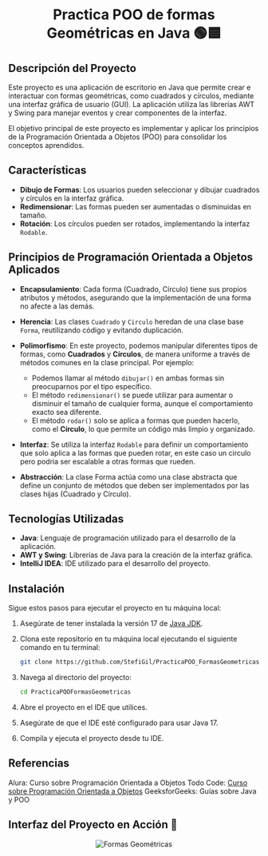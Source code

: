 <div align="center">
   
# Practica POO de formas Geométricas en Java 🟢🟦

</div>

## Descripción del Proyecto
Este proyecto es una aplicación de escritorio en Java que permite crear e interactuar con formas geométricas, como cuadrados y círculos, mediante una interfaz gráfica de usuario (GUI). 
La aplicación utiliza las librerías AWT y Swing para manejar eventos y crear componentes de la interfaz. 

El objetivo principal de este proyecto es implementar y aplicar los principios de la Programación Orientada a Objetos (POO) para consolidar los conceptos aprendidos. 

## Características

- **Dibujo de Formas**: Los usuarios pueden seleccionar y dibujar cuadrados y círculos en la interfaz gráfica.
- **Redimensionar**: Las formas pueden ser aumentadas o disminuidas en tamaño.
- **Rotación**: Los círculos pueden ser rotados, implementando la interfaz `Rodable`.

## Principios de Programación Orientada a Objetos Aplicados

- **Encapsulamiento**: Cada forma (Cuadrado, Círculo) tiene sus propios atributos y métodos, asegurando que la implementación de una forma no afecte a las demás.
- **Herencia**: Las clases `Cuadrado` y `Circulo` heredan de una clase base `Forma`, reutilizando código y evitando duplicación.
- **Polimorfismo**: En este proyecto, podemos manipular diferentes tipos de formas, como **Cuadrados** y **Círculos**, de manera uniforme a través de métodos comunes en la clase principal. Por ejemplo:
  - Podemos llamar al método `dibujar()` en ambas formas sin preocuparnos por el tipo específico.
  - El método `redimensionar()` se puede utilizar para aumentar o disminuir el tamaño de cualquier forma, aunque el comportamiento exacto sea diferente.
  - El método `rodar()` solo se aplica a formas que pueden hacerlo, como el **Círculo**, lo que permite un código más limpio y organizado.

- **Interfaz**: Se utiliza la interfaz `Rodable` para definir un comportamiento que solo aplica a las formas que pueden rotar, en este caso un circulo pero podria ser escalable a otras formas que rueden.
- **Abstracción**: La clase Forma actúa como una clase abstracta que define un conjunto de métodos que deben ser implementados por las clases hijas (Cuadrado y Círculo). 

## Tecnologías Utilizadas

- **Java**: Lenguaje de programación utilizado para el desarrollo de la aplicación.
- **AWT y Swing**: Librerías de Java para la creación de la interfaz gráfica.
- **IntelliJ IDEA**: IDE utilizado para el desarrollo del proyecto.

## Instalación

Sigue estos pasos para ejecutar el proyecto en tu máquina local:

1. Asegúrate de tener instalada la versión 17 de [Java JDK](https://www.oracle.com/java/technologies/javase-jdk17-downloads.html).
   
2. Clona este repositorio en tu máquina local ejecutando el siguiente comando en tu terminal:
   ```bash
   git clone https://github.com/StefiGil/PracticaPOO_FormasGeometricas.git

3. Navega al directorio del proyecto:
   
   ```bash
   cd PracticaPOOFormasGeometricas
   
5. Abre el proyecto en el IDE que utilices.

6. Asegúrate de que el IDE esté configurado para usar Java 17.

7. Compila y ejecuta el proyecto desde tu IDE.

## Referencias

Alura: Curso sobre Programación Orientada a Objetos
Todo Code: [Curso sobre Programación Orientada a Objetos](https://www.youtube.com/playlist?list=PLQxX2eiEaqbwNP20GMMCjRslRq2lOLWlg)
GeeksforGeeks: Guías sobre Java y POO

## Interfaz del Proyecto en Acción 🚀

<div align="center">

![Formas Geométricas](formas.png)

</div>
